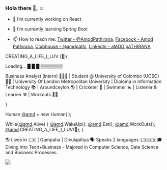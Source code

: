 ### Hola there 👋, ☺️



- 🔭 I’m currently working on React

- 🌱 I’m currently learning Spring Boot 
<!-- 🤔 I’m looking for help with ...
- 💬 Ask me about ... -->
- 📫 How to reach me: [Twitter - @AmodPathirana](https://twitter.com/AmodPathirana), 
                     [Facebook - Amod Pathirana](https://www.facebook.com),
                     [Clubhouse - @amdpathi](https://github.com/AmdPathirana),
                     [LinkedIn - aMOD pATHIRANA](https://www.linkedin.com/in/amod-pathirana-32b40992/)
<!-- - 😄 Pronouns: ...
- ⚡ Fun fact: ...  -->


CREATING_A_LIFE_I_LUV (🎯){  

Loading…
█ █ █ ▒▒▒▒▒▒▒

Business Analyst (intern) 👨🏼‍💻  | Student @ University of Colombo (UCSC) 👨‍🎓 | University Of London Metropolitan University | Diploma in Information Technology 📚 | Aroundceylon 🌎 | Cricketer 🏏  | Swimmer 🏊 | Listener & Learner ⚒️  | Workouts 🏋️‍♀️

}

Human [@amd](https://github.com/AmdPathirana) = new Human( ); 

While([@amd](https://github.com/AmdPathirana).Alive) { 
[@amd](https://github.com/AmdPathirana).WakeUp(); 
[@amd](https://github.com/AmdPathirana).Eat();
[@amd](https://github.com/AmdPathirana).WorkOuts();
[@amd](https://github.com/AmdPathirana).CREATING_A_LIFE_I_LUV(🎯);
 }
            
  
  🌎 Lives in 🇱🇰 | Gampaha | DIvulapitiya 
  🗣 Speaks 2 languages 🇱🇰🇬🇧
  🎓Diving into Tech+Business - Majored   in Computer Science, Data Science and Business Processes
  
 <img src="https://github-readme-stats.vercel.app/api?username=AmdPathirana&&show_icons=true&title_color=ffffff&icon_color=bb2acf&text_color=daf7dc&bg_color=151515" />
